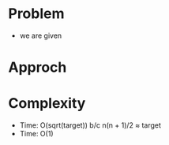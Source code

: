# Problem
- we are given  

# Approch

# Complexity

- Time: O(sqrt(target)) b/c n(n + 1)/2 ≈ target
- Time: O(1) 